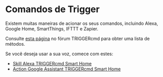 # Comandos de Trigger

Existem muitas maneiras de acionar os seus comandos, incluindo Alexa, Google Home, SmartThings, IFTTT e Zapier.  

Consulte [esta página](https://www.triggercmd.com/forum/topic/30/list-of-ways-to-trigger-your-commands) no fórum TRIGGERcmd para obter uma lista de métodos.

Se você deseja usar a sua voz, comece com estes:

* [Skill Alexa TRIGGERcmd Smart Home](pt/SmartHomeAlexa.md)
* [Action Google Assistant TRIGGERcmd Smart Home](pt/SmartHomeGoogle.md)